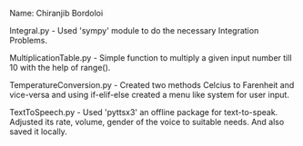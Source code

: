 Name: Chiranjib Bordoloi

Integral.py - Used 'sympy' module to do the necessary Integration Problems.

MultiplicationTable.py - Simple function to multiply a given input number till 10 with the help of range().

TemperatureConversion.py - Created two methods Celcius to Farenheit and vice-versa and using if-elif-else created a menu like system for user input.

TextToSpeech.py - Used 'pyttsx3'  an offline package for text-to-speak. Adjusted its rate, volume, gender of the voice to suitable needs. And also saved it locally.
